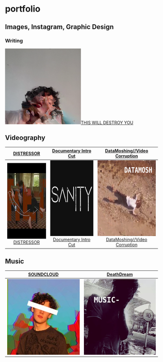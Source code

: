 # portfolio

## Images, Instagram, Graphic Design

### Writing

<a href="https://raeawrites.blogspot.com/"><img src="sources/aaa.png" height="250" width="250">THIS WILL DESTROY YOU</a> 

## Videography

<a href="https://youtu.be/CvjAHG4pg8g">DISTRESSOR</a> | <a href="https://youtu.be/qGl_qOw6Ulk">Documentary Intro Cut</a> | <a href="https://youtu.be/uvQh-V3xEAw">DataMoshing//Video Corruption</a>
:-------------------------:|:-------------------------:|:-------------------------:
<a href="https://youtu.be/CvjAHG4pg8g"><img src="sources/DISTRESS.jpg" height="250" width="250">DISTRESSOR</a> | <a href="https://youtu.be/qGl_qOw6Ulk"><img src="sources/DOCINTRO.png" height="250" width="250">Documentary Intro Cut</a> | <a href="https://youtu.be/uvQh-V3xEAw"><img src="sources/MOSH.png" height="250" width="250">DataMoshing//Video Corruption</a>
                                                                                           
## Music

<a href="https://soundcloud.com/bashyboi">SOUNDCLOUD</a> | <a href="https://youtu.be/uvQh-V3xEAw">DeathDream</a>
:-------------------------:|:-------------------------:
<a href="https://soundcloud.com/bashyboi"><img src="sources/SNDCLD.jpg" height="250" width="250"></a> | <a href="https://youtu.be/uvQh-V3xEAw"><img src="sources/MUSIC.png" height="250" width="250"></a>
